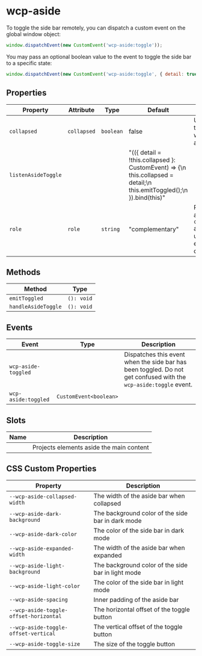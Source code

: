 # wcp-aside

To toggle the side bar remotely, you can dispatch a custom event on the global window object:
```js
window.dispatchEvent(new CustomEvent('wcp-aside:toggle'));
```
You may pass an optional boolean value to the event to toggle the side bar to a specific state:
```js
window.dispatchEvent(new CustomEvent('wcp-aside:toggle', { detail: true }));
```

## Properties

| Property            | Attribute   | Type      | Default                                          | Description                                      |
|---------------------|-------------|-----------|--------------------------------------------------|--------------------------------------------------|
| `collapsed`         | `collapsed` | `boolean` | false                                            | Used to toggle the width of the aside bar        |
| `listenAsideToggle` |             |           | "(({ detail = !this.collapsed }: CustomEvent<boolean>) => {\n    this.collapsed = detail;\n    this.emitToggled();\n  }).bind(this)" |                                                  |
| `role`              | `role`      | `string`  | "complementary"                                  | Presets the aria role to `complementary` as we do not use te aside element directly |

## Methods

| Method              | Type       |
|---------------------|------------|
| `emitToggled`       | `(): void` |
| `handleAsideToggle` | `(): void` |

## Events

| Event               | Type                   | Description                                      |
|---------------------|------------------------|--------------------------------------------------|
| `wcp-aside-toggled` |                        | Dispatches this event when the side bar has been toggled. Do not get confused with the `wcp-aside:toggle` event. |
| `wcp-aside:toggled` | `CustomEvent<boolean>` |                                                  |

## Slots

| Name | Description                              |
|------|------------------------------------------|
|      | Projects elements aside the main content |

## CSS Custom Properties

| Property                               | Description                                      |
|----------------------------------------|--------------------------------------------------|
| `--wcp-aside-collapsed-width`          | The width of the aside bar when collapsed        |
| `--wcp-aside-dark-background`          | The background color of the side bar in dark mode |
| `--wcp-aside-dark-color`               | The color of the side bar in dark mode           |
| `--wcp-aside-expanded-width`           | The width of the aside bar when expanded         |
| `--wcp-aside-light-background`         | The background color of the side bar in light mode |
| `--wcp-aside-light-color`              | The color of the side bar in light mode          |
| `--wcp-aside-spacing`                  | Inner padding of the aside bar                   |
| `--wcp-aside-toggle-offset-horizontal` | The horizontal offset of the toggle button       |
| `--wcp-aside-toggle-offset-vertical`   | The vertical offset of the toggle button         |
| `--wcp-aside-toggle-size`              | The size of the toggle button                    |
